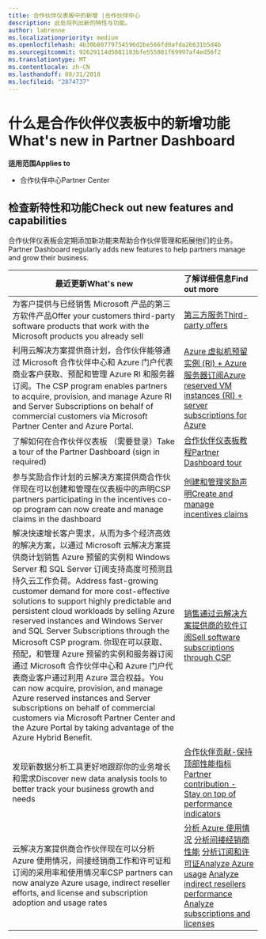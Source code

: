 ```yaml
---
title: 合作伙伴仪表板中的新增 |合作伙伴中心
description: 此处将列出新的特性与功能。
author: labrenne
ms.localizationpriority: medium
ms.openlocfilehash: 4b30b80779754596d2be566fd0afda26631b5d4b
ms.sourcegitcommit: 92629114d5081103bfe555081f69997af4ed56f2
ms.translationtype: MT
ms.contentlocale: zh-CN
ms.lasthandoff: 08/31/2018
ms.locfileid: "2874737"
---
```

# <a name="whats-new-in-partner-dashboard"></a><span data-ttu-id="675e9-103">什么是合作伙伴仪表板中的新增功能</span><span class="sxs-lookup"><span data-stu-id="675e9-103">What's new in Partner Dashboard</span></span>

**<span data-ttu-id="675e9-104">适用范围</span><span class="sxs-lookup"><span data-stu-id="675e9-104">Applies to</span></span>**

-  <span data-ttu-id="675e9-105">合作伙伴中心</span><span class="sxs-lookup"><span data-stu-id="675e9-105">Partner Center</span></span>

## <a name="check-out-new-features-and-capabilities"></a><span data-ttu-id="675e9-106">检查新特性和功能</span><span class="sxs-lookup"><span data-stu-id="675e9-106">Check out new features and capabilities</span></span> 

<span data-ttu-id="675e9-107">合作伙伴仪表板会定期添加新功能来帮助合作伙伴管理和拓展他们的业务。</span><span class="sxs-lookup"><span data-stu-id="675e9-107">Partner Dashboard regularly adds new features to help partners manage and grow their business.</span></span>


|**<span data-ttu-id="675e9-108">最近更新</span><span class="sxs-lookup"><span data-stu-id="675e9-108">What's new</span></span>**   |**<span data-ttu-id="675e9-109">了解详细信息</span><span class="sxs-lookup"><span data-stu-id="675e9-109">Find out more</span></span>**   |
|----------------------|:-----------------|
|<span data-ttu-id="675e9-110">为客户提供与已经销售 Microsoft 产品的第三方软件产品</span><span class="sxs-lookup"><span data-stu-id="675e9-110">Offer your customers third-party software products that work with the Microsoft products you already sell</span></span>   | [<span data-ttu-id="675e9-111">第三方服务</span><span class="sxs-lookup"><span data-stu-id="675e9-111">Third-party offers</span></span>](third-party-offers.md)|
|<span data-ttu-id="675e9-112">利用云解决方案提供商计划，合作伙伴能够通过 Microsoft 合作伙伴中心和 Azure 门户代表商业客户获取、预配和管理 Azure RI 和服务器订阅。</span><span class="sxs-lookup"><span data-stu-id="675e9-112">The CSP program enables partners to acquire, provision, and manage Azure RI and Server Subscriptions on behalf of commercial customers via Microsoft Partner Center and Azure Portal.</span></span>|[<span data-ttu-id="675e9-113">Azure 虚拟机预留实例 (RI) + Azure 服务器订阅</span><span class="sxs-lookup"><span data-stu-id="675e9-113">Azure reserved VM instances (RI) + server subscriptions for Azure</span></span>](azure-ri-server-subscriptions.md)|
|<span data-ttu-id="675e9-114">了解如何在合作伙伴仪表板 （需要登录）</span><span class="sxs-lookup"><span data-stu-id="675e9-114">Take a tour of the Partner Dashboard (sign in required)</span></span>|[<span data-ttu-id="675e9-115">合作伙伴仪表板教程</span><span class="sxs-lookup"><span data-stu-id="675e9-115">Partner Dashboard tour</span></span>](https://partnercenter.microsoft.com/pcv/redirect?authenticate=true&redirect=%2Fdashboard%2Foverview)|
|<span data-ttu-id="675e9-116">参与奖励合作计划的云解决方案提供商合作伙伴现在可以创建和管理在仪表板中的声明</span><span class="sxs-lookup"><span data-stu-id="675e9-116">CSP partners participating in the incentives co-op program can now create and manage claims in the dashboard</span></span>|[<span data-ttu-id="675e9-117">创建和管理奖励声明</span><span class="sxs-lookup"><span data-stu-id="675e9-117">Create and manage incentives claims</span></span>](create-incentives-claims.md)|
|<span data-ttu-id="675e9-118">解决快速增长客户需求，从而为多个经济高效的解决方案，以通过 Microsoft 云解决方案提供商计划销售 Azure 预留的实例和 Windows Server 和 SQL Server 订阅支持高度可预测且持久云工作负荷。</span><span class="sxs-lookup"><span data-stu-id="675e9-118">Address fast-growing customer demand for more cost-effective solutions to support highly predictable and persistent cloud workloads by selling Azure reserved instances and Windows Server and SQL Server Subscriptions through the Microsoft CSP program.</span></span> <span data-ttu-id="675e9-119">你现在可以获取、 预配，和管理 Azure 预留的实例和服务器订阅通过 Microsoft 合作伙伴中心和 Azure 门户代表商业客户通过利用 Azure 混合权益。</span><span class="sxs-lookup"><span data-stu-id="675e9-119">You can now acquire, provision, and manage Azure reserved instances and Server subscriptions on behalf of commercial customers via Microsoft Partner Center and the Azure Portal by taking advantage of the Azure Hybrid Benefit.</span></span>|[<span data-ttu-id="675e9-120">销售通过云解决方案提供商的软件订阅</span><span class="sxs-lookup"><span data-stu-id="675e9-120">Sell software subscriptions through CSP</span></span>](csp-software-subscriptions.md)|
|<span data-ttu-id="675e9-121">发现新数据分析工具更好地跟踪你的业务增长和需求</span><span class="sxs-lookup"><span data-stu-id="675e9-121">Discover new data analysis tools to better track your business growth and needs</span></span>| [<span data-ttu-id="675e9-122">合作伙伴贡献-保持顶部性能指标</span><span class="sxs-lookup"><span data-stu-id="675e9-122">Partner contribution - Stay on top of performance indicators</span></span>](partner-contributions.md)|
|<span data-ttu-id="675e9-123">云解决方案提供商合作伙伴现在可以分析 Azure 使用情况，间接经销商工作和许可证和订阅的采用率和使用情况率</span><span class="sxs-lookup"><span data-stu-id="675e9-123">CSP partners can now analyze Azure usage, indirect reseller efforts, and license and subscription adoption and usage rates</span></span>|<span data-ttu-id="675e9-124">[分析 Azure 使用情况](analyze-azure-usage.md)  [分析间接经销商性能](Analyze-indirect-resellers.md)    [分析订阅和许可证](analyze-subscriptions-licenses.md)</span><span class="sxs-lookup"><span data-stu-id="675e9-124">[Analyze Azure usage](analyze-azure-usage.md)  [Analyze indirect resellers performance](Analyze-indirect-resellers.md)    [Analyze subscriptions and licenses](analyze-subscriptions-licenses.md)</span></span>|

